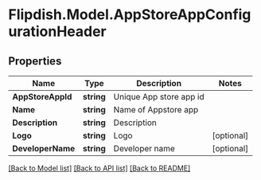 # Flipdish.Model.AppStoreAppConfigurationHeader
## Properties

Name | Type | Description | Notes
------------ | ------------- | ------------- | -------------
**AppStoreAppId** | **string** | Unique App store app id | 
**Name** | **string** | Name of Appstore app | 
**Description** | **string** | Description | 
**Logo** | **string** | Logo | [optional] 
**DeveloperName** | **string** | Developer name | [optional] 

[[Back to Model list]](../README.md#documentation-for-models) [[Back to API list]](../README.md#documentation-for-api-endpoints) [[Back to README]](../README.md)

